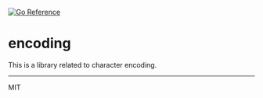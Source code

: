 [![Go Reference](https://pkg.go.dev/badge/github.com/ikawaha/encoding.svg)](https://pkg.go.dev/github.com/ikawaha/encoding)

# encoding

This is a library related to character encoding.

---
MIT

